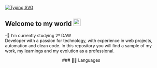 <a href="https://git.io/typing-svg"><img src="https://readme-typing-svg.herokuapp.com?font=Fira+Code&weight=800&size=40&duration=2500&pause=1000&color=0D1117&background=47F5FF&center=true&vCenter=true&width=500&lines=Hi%2C+there!+I'm+Felipe" alt="Typing SVG" /></a>
## Welcome to my world <img src="https://github.com/TheDudeThatCode/TheDudeThatCode/blob/master/Assets/Earth.gif" width="24px"><br>
-🔭 I’m currently studying 2º DAW<br>
Developer with a passion for technology, with experience in web projects, automation and clean code. In this repository you will find a sample of my work, my learnings and my evolution as a professional.
<p align="center">
  ### 👨‍💻 Languages
  <a href="https://skillicons.dev">
    <img src="https://skillicons.dev/icons?i=js,html,css,angular,py,java,sql&theme=light/>
  </a>
</p>
